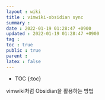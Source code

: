 ```yaml
---
layout : wiki
title : vimwiki-obsidian sync
summary :
date : 2022-01-19 01:28:47 +0900
updated : 2022-01-19 01:28:47 +0900
tag : 
toc : true
public : true
parent : 
latex : false
---
```


* TOC
{:toc}

vimwiki처럼 Obsidian을 활용하는 방법
